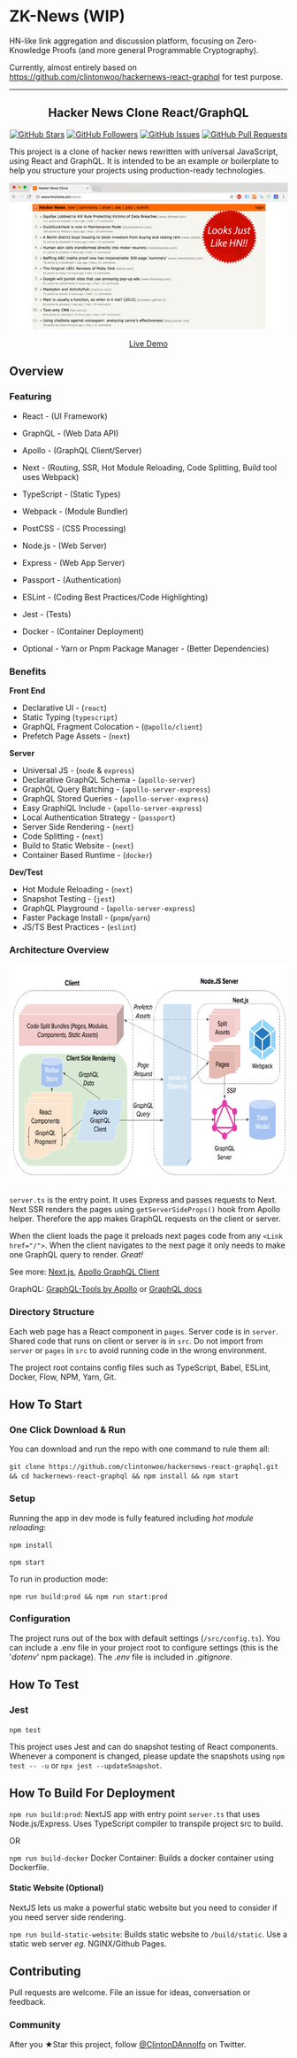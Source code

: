 # ZK-News (WIP)

HN-like link aggregation and discussion platform, focusing on Zero-Knowledge Proofs (and more general Programmable Cryptography).

Currently, almost entirely based on https://github.com/clintonwoo/hackernews-react-graphql for test purpose.

---


<h2 align="center">Hacker News Clone React/GraphQL</h2>

<p align="center">
<a href="https://github.com/clintonwoo/hackernews-react-graphql/stargazers"><img alt="GitHub Stars" src="https://img.shields.io/github/stars/clintonwoo/hackernews-react-graphql.svg?style=social&label=Star"></a>
<a href="https://github.com/clintonwoo/"><img alt="GitHub Followers" src="https://img.shields.io/github/followers/clintonwoo.svg?style=social&label=Follow"></a>
<a href="https://github.com/clintonwoo/hackernews-react-graphql/issues"><img alt="GitHub Issues" src="https://img.shields.io/github/issues/clintonwoo/hackernews-react-graphql.svg"></a>
<a href="https://github.com/clintonwoo/hackernews-react-graphql/pulls"><img alt="GitHub Pull Requests" src="https://img.shields.io/github/issues-pr-raw/clintonwoo/hackernews-react-graphql.svg"></a>
</p>

This project is a clone of hacker news rewritten with universal JavaScript, using React and GraphQL. It is intended to be an example or boilerplate to help you structure your projects using production-ready technologies.

<p align="center" margin-bottom="0">
  <a href="http://www.hnclone.win" target="_blank">
    <img alt="Hacker News Clone Demo" width="auto" height="auto" src="docs/HN-Demo.jpg">
  </a>
</p>
<p align="center">
  <a href="http://www.hnclone.win">Live Demo</a>
</p>

## Overview

### Featuring

- React - (UI Framework)
- GraphQL - (Web Data API)
- Apollo - (GraphQL Client/Server)
- Next - (Routing, SSR, Hot Module Reloading, Code Splitting, Build tool uses Webpack)
- TypeScript - (Static Types)
- Webpack - (Module Bundler)
- PostCSS - (CSS Processing)
- Node.js - (Web Server)
- Express - (Web App Server)
- Passport - (Authentication)
- ESLint - (Coding Best Practices/Code Highlighting)
- Jest - (Tests)
- Docker - (Container Deployment)

- Optional - Yarn or Pnpm Package Manager - (Better Dependencies)

### Benefits

**Front End**

- Declarative UI - (`react`)
- Static Typing (`typescript`)
- GraphQL Fragment Colocation - (`@apollo/client`)
- Prefetch Page Assets - (`next`)

**Server**

- Universal JS - (`node` & `express`)
- Declarative GraphQL Schema - (`apollo-server`)
- GraphQL Query Batching - (`apollo-server-express`)
- GraphQL Stored Queries - (`apollo-server-express`)
- Easy GraphiQL Include - (`apollo-server-express`)
- Local Authentication Strategy - (`passport`)
- Server Side Rendering - (`next`)
- Code Splitting - (`next`)
- Build to Static Website - (`next`)
- Container Based Runtime - (`docker`)

**Dev/Test**

- Hot Module Reloading - (`next`)
- Snapshot Testing - (`jest`)
- GraphQL Playground - (`apollo-server-express`)
- Faster Package Install - (`pnpm`/`yarn`)
- JS/TS Best Practices - (`eslint`)

### Architecture Overview

<p align="center">
  <img alt="Hacker News Clone Architecture Overview" width="auto" height="400px" src="docs/HN-Clone-Architecture-overview.png">
</p>

`server.ts` is the entry point. It uses Express and passes requests to Next. Next SSR renders the pages using `getServerSideProps()` hook from Apollo helper. Therefore the app makes GraphQL requests on the client or server.

When the client loads the page it preloads next pages code from any `<Link href="/">`. When the client navigates to the next page it only needs to make one GraphQL query to render. _Great!_

See more: <a href="https://github.com/zeit/next.js/">Next.js</a>,
<a href="http://dev.apollodata.com/react/">Apollo GraphQL Client</a>

GraphQL: <a href="http://dev.apollodata.com/tools/graphql-tools/index.html">GraphQL-Tools by Apollo</a>
or
<a href="http://graphql.org/graphql-js/">GraphQL docs</a>

### Directory Structure

Each web page has a React component in `pages`. Server code is in `server`. Shared code that runs on client or server is in `src`. Do not import from `server` or `pages` in `src` to avoid running code in the wrong environment.

The project root contains config files such as TypeScript, Babel, ESLint, Docker, Flow, NPM, Yarn, Git.

## How To Start

### One Click Download & Run

You can download and run the repo with one command to rule them all:

`git clone https://github.com/clintonwoo/hackernews-react-graphql.git && cd hackernews-react-graphql && npm install && npm start`

### Setup

Running the app in dev mode is fully featured including _hot module reloading_:

`npm install`

`npm start`

To run in production mode:

`npm run build:prod && npm run start:prod`

### Configuration

The project runs out of the box with default settings (`/src/config.ts`). You can include a .env file in your project root to configure settings (this is the '_dotenv_' npm package). The _.env_ file is included in _.gitignore_.

## How To Test

### Jest

`npm test`

This project uses Jest and can do snapshot testing of React components. Whenever a component is changed, please update the snapshots using `npm test -- -u` or `npx jest --updateSnapshot`.

## How To Build For Deployment

`npm run build:prod`: NextJS app with entry point `server.ts` that uses Node.js/Express. Uses TypeScript compiler to transpile project src to build.

OR

`npm run build-docker`
Docker Container: Builds a docker container using Dockerfile.

#### Static Website (Optional)

NextJS lets us make a powerful static website but you need to consider if you need server side rendering.

`npm run build-static-website`: Builds static website to `/build/static`. Use a static web server _eg._ NGINX/Github Pages.

## Contributing

Pull requests are welcome. File an issue for ideas, conversation or feedback.

### Community

After you ★Star this project, follow [@ClintonDAnnolfo](https://twitter.com/clintondannolfo) on Twitter.
